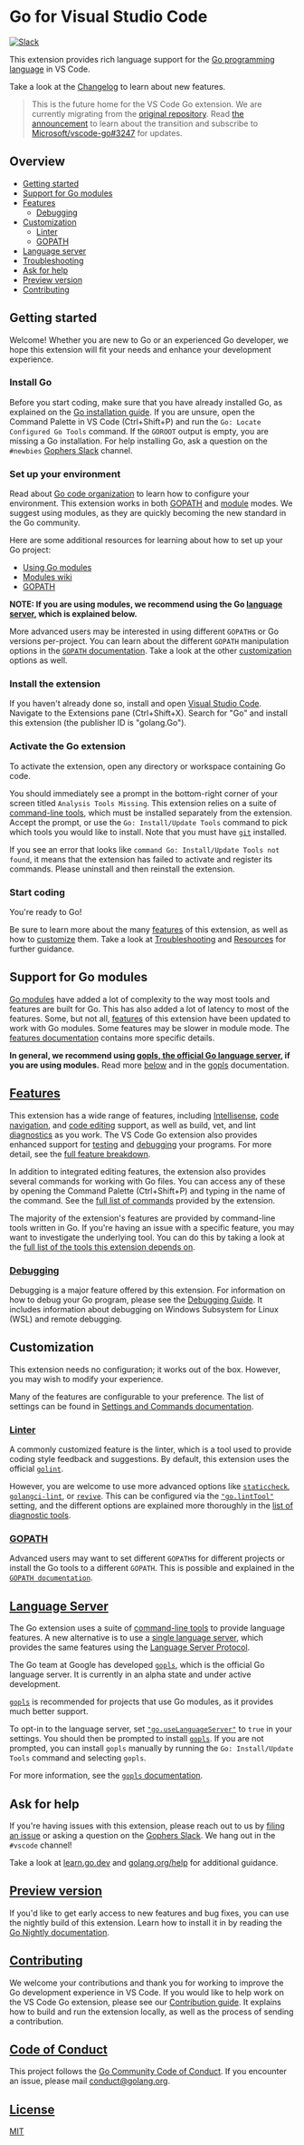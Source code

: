 # Go for Visual Studio Code

[![Slack](https://img.shields.io/badge/slack-gophers-green.svg?style=flat)](https://gophers.slack.com/messages/vscode/)

<!--TODO: We should add a badge for the build status or link to the build dashboard.-->

This extension provides rich language support for the [Go programming language](https://golang.org/) in VS Code.

Take a look at the [Changelog](CHANGELOG.md) to learn about new features.

> This is the future home for the VS Code Go extension. We are currently migrating from the [original repository](https://github.com/Microsoft/vscode-go). Read [the announcement](https://github.com/microsoft/vscode-go/blob/master/README.md#we-are-moving---) to learn about the transition and subscribe to [Microsoft/vscode-go#3247](https://github.com/microsoft/vscode-go/issues/3247) for updates.

## Overview

* [Getting started](#getting-started)
* [Support for Go modules](#support-for-go-modules)
* [Features](#features)
  * [Debugging](#debugging)
* [Customization](#customization)
  * [Linter](#linter)
  * [GOPATH](#gopath)
* [Language server](#language-server)
* [Troubleshooting](docs/troubleshooting.md)
* [Ask for help](#ask-for-help)
* [Preview version](#preview-version)
* [Contributing](#contributing)

## Getting started

Welcome! Whether you are new to Go or an experienced Go developer, we hope this extension will fit your needs and enhance your development experience.

### Install Go

Before you start coding, make sure that you have already installed Go, as explained on the [Go installation guide](https://golang.org/doc/install). If you are unsure, open the Command Palette in VS Code (Ctrl+Shift+P) and run the `Go: Locate Configured Go Tools` command. If the `GOROOT` output is empty, you are missing a Go installation. For help installing Go, ask a question on the `#newbies` [Gophers Slack] channel.

### Set up your environment

Read about [Go code organization](https://golang.org/doc/code.html) to learn how to configure your environment. This extension works in both [GOPATH](docs/gopath.md) and [module](docs/modules.md) modes. We suggest using modules, as they are quickly becoming the new standard in the Go community.

Here are some additional resources for learning about how to set up your Go project:

* [Using Go modules](https://blog.golang.org/using-go-modules)
* [Modules wiki](https://github.com/golang/go/wiki/Modules)
* [GOPATH](https://golang.org/cmd/go/#hdr-GOPATH_environment_variable)

**NOTE: If you are using modules, we recommend using the Go [language server](#language-server), which is explained below.**

More advanced users may be interested in using different `GOPATH`s or Go versions per-project. You can learn about the different `GOPATH` manipulation options in the [`GOPATH` documentation](gopath.md). Take a look at the other [customization](#customization) options as well.

### Install the extension

If you haven't already done so, install and open [Visual Studio Code](https://code.visualstudio.com). Navigate to the Extensions pane (Ctrl+Shift+X). Search for "Go" and install this extension (the publisher ID is "golang.Go").

### Activate the Go extension

To activate the extension, open any directory or workspace containing Go code.

You should immediately see a prompt in the bottom-right corner of your screen titled `Analysis Tools Missing`. This extension relies on a suite of [command-line tools](docs/tools.md), which must be installed separately from the extension. Accept the prompt, or use the `Go: Install/Update Tools` command to pick which tools you would like to install. Note that you must have [`git`](https://git-scm.com/) installed.

If you see an error that looks like `command Go: Install/Update Tools not found`, it means that the extension has failed to activate and register its commands. Please uninstall and then reinstall the extension.

### Start coding

You're ready to Go!

Be sure to learn more about the many [features](#features) of this extension, as well as how to [customize](#customization) them. Take a look at [Troubleshooting](docs/troubleshooting.md) and [Resources](#resources) for further guidance.

## Support for Go modules

[Go modules](https://blog.golang.org/using-go-modules) have added a lot of complexity to the way most tools and features are built for Go. This has also added a lot of latency to most of the features. Some, but not all, [features](features.md) of this extension have been updated to work with Go modules. Some features may be slower in module mode. The [features documentation](features.md) contains more specific details.

**In general, we recommend using [gopls, the official Go language server](#language-server), if you are using modules.** Read more [below](#language-server) and in the [gopls](gopls.md) documentation.

## [Features](docs/features.md)

This extension has a wide range of features, including [Intellisense](docs/features.md#intellisense), [code navigation](docs/features.md#code-navigation), and [code editing](docs/features.md#code-editing) support, as well as build, vet, and lint [diagnostics](docs/features.md#diagnostics) as you work. The VS Code Go extension also provides enhanced support for [testing](docs/features.md#testing) and [debugging](#debugging) your programs. For more detail, see the [full feature breakdown](docs/features.md).

In addition to integrated editing features, the extension also provides several commands for working with Go files. You can access any of these by opening the Command Palette (Ctrl+Shift+P) and typing in the name of the command. See the [full list of commands](docs/commands.md) provided by the extension.

The majority of the extension's features are provided by command-line tools written in Go. If you're having an issue with a specific feature, you may want to investigate the underlying tool. You can do this by taking a look at the [full list of the tools this extension depends on](docs/tools.md).

### [Debugging](docs/debugging.md)

Debugging is a major feature offered by this extension. For information on how to debug your Go program, please see the [Debugging Guide](docs/debugging.md). It includes information about debugging on Windows Subsystem for Linux (WSL) and remote debugging.

## Customization

This extension needs no configuration; it works out of the box. However, you may wish to modify your experience.

Many of the features are configurable to your preference. The list of settings can be found in [Settings and Commands documentation](docs/commands.md).

### [Linter](tools.md#diagnostics)

A commonly customized feature is the linter, which is a tool used to provide coding style feedback and suggestions. By default, this extension uses the official [`golint`].

<!--TODO(rstambler): Deprecate the golint setting.-->

However, you are welcome to use more advanced options like [`staticcheck`], [`golangci-lint`], or [`revive`]. This can be configured via the [`"go.lintTool"`](commands.md#lintTool) setting, and the different options are explained more thoroughly in the [list of diagnostic tools](tools.md#diagnostics).

### [GOPATH](docs/gopath.md)

Advanced users may want to set different `GOPATH`s for different projects or install the Go tools to a different `GOPATH`. This is possible and explained in the [`GOPATH documentation`](docs/gopath.md).

## [Language Server](docs/gopls.md)

The Go extension uses a suite of [command-line tools](docs/tools.md) to provide language features. A new alternative is to use a [single language server](https://langserver.org/), which provides the same features using the [Language Server Protocol](https://microsoft.github.io/language-server-protocol/).

The Go team at Google has developed [`gopls`](docs/gopls.md), which is the official Go language server. It is currently in an alpha state and under active development.

[`gopls`] is recommended for projects that use Go modules, as it provides much better support.

To opt-in to the language server, set [`"go.useLanguageServer"`](docs/commands.md#useLanguageServer) to `true` in your settings. You should then be prompted to install [`gopls`]. If you are not prompted, you can install `gopls` manually by running the `Go: Install/Update Tools` command and selecting `gopls`.

For more information, see the [`gopls` documentation](docs/gopls.md).

## Ask for help

If you're having issues with this extension, please reach out to us by [filing an issue](https://github.com/golang/vscode-go/issues/new/choose) or asking a question on the [Gophers Slack]. We hang out in the `#vscode` channel!

Take a look at [learn.go.dev](https://learn.go.dev) and [golang.org/help](https://golang.org/help) for additional guidance.

## [Preview version](nightly.md)

If you'd like to get early access to new features and bug fixes, you can use the nightly build of this extension. Learn how to install it in by reading the [Go Nightly documentation](nightly.md).

## [Contributing](docs/contributing.md)

We welcome your contributions and thank you for working to improve the Go development experience in VS Code. If you would like to help work on the VS Code Go extension, please see our [Contribution guide](docs/contributing.md). It explains how to build and run the extension locally, as well as the process of sending a contribution.

## [Code of Conduct](CODE_OF_CONDUCT.md)

This project follows the [Go Community Code of Conduct](https://golang.org/conduct). If you encounter an issue, please mail conduct@golang.org.

## [License](LICENSE)

[MIT](LICENSE)

[`golint`]: https://pkg.go.dev/golang.org/x/lint/golint?tab=overview
[`staticcheck`]: https://pkg.go.dev/honnef.co/go/tools/staticcheck?tab=overview
[`golangci-lint`]: https://golangci-lint.run/
[`revive`]: https://pkg.go.dev/github.com/mgechev/revive?tab=overview
[Gophers Slack]: https://gophers.slack.com/
[`gopls`]: https://golang.org/s/gopls
